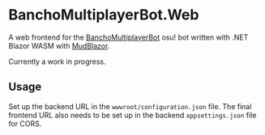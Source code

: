 # BanchoMultiplayerBot.Web

A web frontend for the [BanchoMultiplayerBot](https://github.com/matte-ek/BanchoMultiplayerBot) osu! bot written with .NET Blazor WASM with [MudBlazor](https://mudblazor.com/).

Currently a work in progress.

## Usage

Set up the backend URL in the `wwwroot/configuration.json` file. The final
frontend URL also needs to be set up in the backend `appsettings.json` file for CORS.